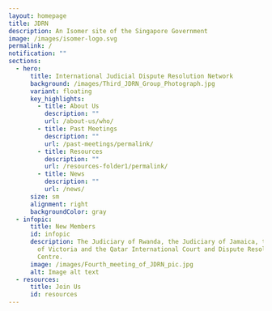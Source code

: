 ```yaml
---
layout: homepage
title: JDRN
description: An Isomer site of the Singapore Government
image: /images/isomer-logo.svg
permalink: /
notification: ""
sections:
  - hero:
      title: International Judicial Dispute Resolution Network
      background: /images/Third_JDRN_Group_Photograph.jpg
      variant: floating
      key_highlights:
        - title: About Us
          description: ""
          url: /about-us/who/
        - title: Past Meetings
          description: ""
          url: /past-meetings/permalink/
        - title: Resources
          description: ""
          url: /resources-folder1/permalink/
        - title: News
          description: ""
          url: /news/
      size: sm
      alignment: right
      backgroundColor: gray
  - infopic:
      title: New Members
      id: infopic
      description: The Judiciary of Rwanda, the Judiciary of Jamaica, the County Court
        of Victoria and the Qatar International Court and Dispute Resolution
        Centre.
      image: /images/Fourth_meeting_of_JDRN_pic.jpg
      alt: Image alt text
  - resources:
      title: Join Us
      id: resources
---
```

